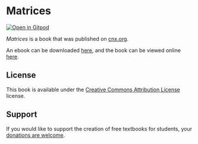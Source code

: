 # Matrices

[![Open in Gitpod](https://gitpod.io/button/open-in-gitpod.svg)](https://gitpod.io/from-referrer/)

_Matrices_ is a book that was published on [cnx.org](https://cnx.org/).

An ebook can be downloaded [here](https://github.com/cnx-user-books/cnxbook-matrices/releases/latest), and the book can be viewed online [here](https://github.com/cnx-user-books/cnxbook-matrices/releases/latest).

## License
This book is available under the [Creative Commons Attribution License](./LICENSE) license.

## Support
If you would like to support the creation of free textbooks for students, your [donations are welcome](https://riceconnect.rice.edu/donation/support-openstax-banner).
